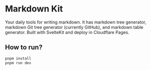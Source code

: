 # Markdown Kit

Your daily tools for writing markdown. It has markdown tree generator, markdown Git tree generator (currently GitHub), and markdown table generator. Built with SvelteKit and deploy in Cloudflare Pages.

## How to run?

```sh
pnpm install
pnpm run dev
```